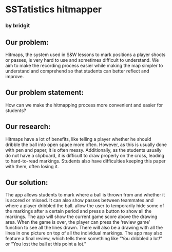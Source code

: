 # SSTatistics hitmapper
### by bridgit

## Our problem: 

Hitmaps, the system used in S&W lessons to mark positions a player shoots or passes, is very hard to use and sometimes difficult to understand. We aim to make the recording process easier while making the map simpler to understand and comprehend so that students can better reflect and improve.


## Our problem statement:

How can we make the hitmapping process more convenient and easier for students?


## Our research:

Hitmaps have a lot of benefits, like telling a player whether he should dribble the ball into open space more often. However, as this is usually done with pen and paper, it is often messy. Additionally, as the students usually do not have a clipboard, it is difficult to draw properly on the cross, leading to hard-to-read markings. Students also have difficulties keeping this paper with them, often losing it. 


## Our solution:

The app allows students to mark where a ball is thrown from and whether it is scored or missed. It can also show passes between teammates and where a player dribbled the ball. allow the user to temporarily hide some of the markings after a certain period and press a button to show all the markings. The app will show the current game score above the drawing area. When the game is over, the player can press the ‘review game’ function to see all the lines drawn. There will also be a drawing with all the lines in one picture on top of all the individual markings. The app may also feature a final review, which tells them something like “You dribbled a lot!” or “You lost the ball at this point a lot.”
